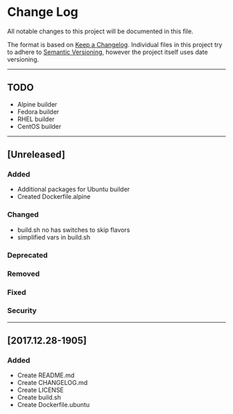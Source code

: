 # Change Log
All notable changes to this project will be documented in this file.

The format is based on [Keep a Changelog](http://keepachangelog.com/).
Individual files in this project try to adhere to [Semantic Versioning](http://semver.org/),
however the project itself uses date versioning.

---

## TODO
- Alpine builder
- Fedora builder
- RHEL builder
- CentOS builder

---

## [Unreleased]
### Added
- Additional packages for Ubuntu builder
- Created Dockerfile.alpine

### Changed
- build.sh no has switches to skip flavors
- simplified vars in build.sh

### Deprecated

### Removed

### Fixed

### Security

---

## [2017.12.28-1905]
### Added
- Create README.md
- Create CHANGELOG.md
- Create LICENSE
- Create build.sh
- Create Dockerfile.ubuntu
